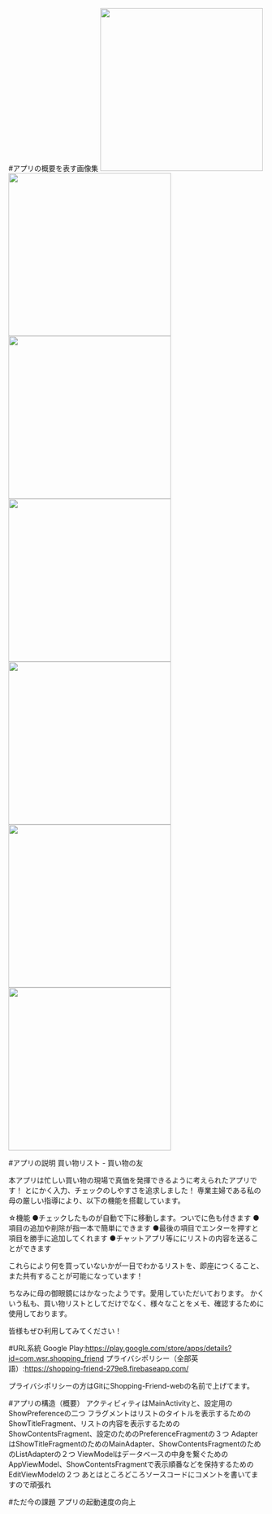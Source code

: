 #アプリの概要を表す画像集
<img src="https://user-images.githubusercontent.com/63241922/97106398-b17d0280-1704-11eb-943a-2709c324fbee.png" width="320px"/>
<img src="https://user-images.githubusercontent.com/63241922/97106433-eee19000-1704-11eb-85a3-71ca1c79201a.png" width="320px"/>
<img src="https://user-images.githubusercontent.com/63241922/97106437-f30dad80-1704-11eb-970b-c526e4cb044f.png" width="320px"/>
<img src="https://user-images.githubusercontent.com/63241922/97106438-f30dad80-1704-11eb-9f1b-17bcc3b38b1a.png" width="320px"/>
<img src="https://user-images.githubusercontent.com/63241922/97106439-f3a64400-1704-11eb-87b1-8b670ca963d9.png" width="320px"/>
<img src="https://user-images.githubusercontent.com/63241922/97106435-f2751700-1704-11eb-991b-03492ce94284.png" width="320px"/>
<img src="https://user-images.githubusercontent.com/63241922/97106436-f2751700-1704-11eb-80a9-8e795be92d15.png" width="320px"/>

#アプリの説明
買い物リスト - 買い物の友

本アプリは忙しい買い物の現場で真価を発揮できるように考えられたアプリです！
とにかく入力、チェックのしやすさを追求しました！
専業主婦である私の母の厳しい指導により、以下の機能を搭載しています。

☆機能
●チェックしたものが自動で下に移動します。ついでに色も付きます
●項目の追加や削除が指一本で簡単にできます
●最後の項目でエンターを押すと項目を勝手に追加してくれます
●チャットアプリ等ににリストの内容を送ることができます

これらにより何を買っていないかが一目でわかるリストを、即座につくること、また共有することが可能になっています！

ちなみに母の御眼鏡にはかなったようです。愛用していただいております。
かくいう私も、買い物リストとしてだけでなく、様々なことをメモ、確認するために使用しております。

皆様もぜひ利用してみてください！

#URL系統
Google Play:https://play.google.com/store/apps/details?id=com.wsr.shopping_friend
プライバシポリシー（全部英語）:https://shopping-friend-279e8.firebaseapp.com/

プライバシポリシーの方はGitにShopping-Friend-webの名前で上げてます。

#アプリの構造（概要）
アクティビィティはMainActivityと、設定用のShowPreferenceの二つ
フラグメントはリストのタイトルを表示するためのShowTitleFragment、リストの内容を表示するためのShowContentsFragment、設定のためのPreferenceFragmentの３つ
AdapterはShowTitleFragmentのためのMainAdapter、ShowContentsFragmentのためのListAdapterの２つ
ViewModelはデータベースの中身を繋ぐためのAppViewModel、ShowContentsFragmentで表示順番などを保持するためのEditViewModelの２つ
あとはところどころソースコードにコメントを書いてますので頑張れ

#ただ今の課題
アプリの起動速度の向上